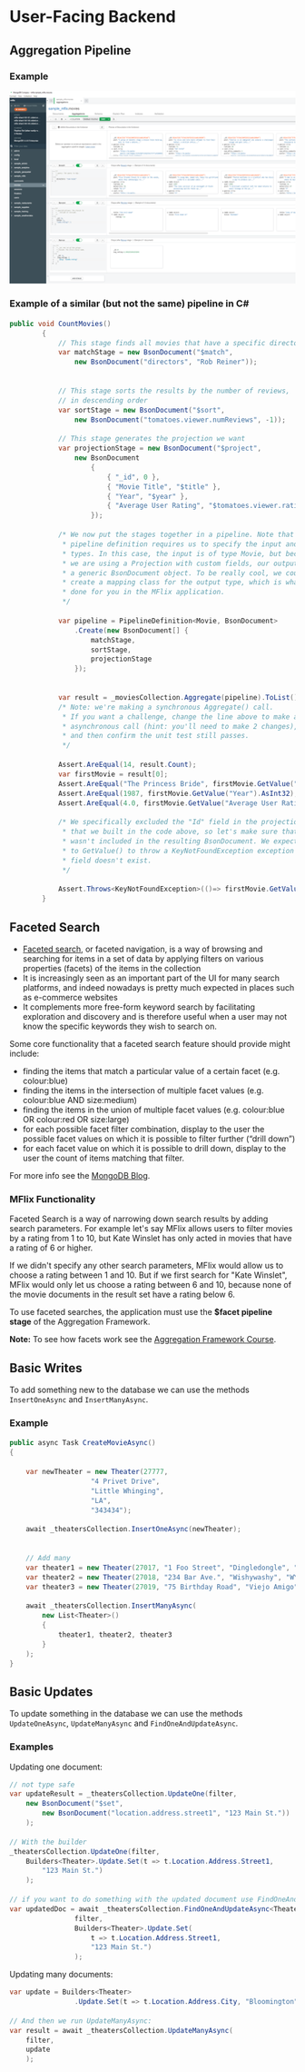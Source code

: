 # User-Facing Backend

## Aggregation Pipeline

### Example

![Aggregation Pipeline](resources/Pipeline.PNG)

### Example of a similar (but not the same) pipeline in C#

```C#
public void CountMovies()
        {
            // This stage finds all movies that have a specific director
            var matchStage = new BsonDocument("$match",
                new BsonDocument("directors", "Rob Reiner"));


            // This stage sorts the results by the number of reviews,
            // in descending order
            var sortStage = new BsonDocument("$sort",
                new BsonDocument("tomatoes.viewer.numReviews", -1));

            // This stage generates the projection we want
            var projectionStage = new BsonDocument("$project",
                new BsonDocument
                    {
                        { "_id", 0 },
                        { "Movie Title", "$title" },
                        { "Year", "$year" },
                        { "Average User Rating", "$tomatoes.viewer.rating" }
                    });

            /* We now put the stages together in a pipeline. Note that a
             * pipeline definition requires us to specify the input and output
             * types. In this case, the input is of type Movie, but because
             * we are using a Projection with custom fields, our output is
             * a generic BsonDocument object. To be really cool, we could
             * create a mapping class for the output type, which is what we've
             * done for you in the MFlix application.
             */
            
            var pipeline = PipelineDefinition<Movie, BsonDocument>
                .Create(new BsonDocument[] {
                    matchStage,
                    sortStage,
                    projectionStage
                });

            
            var result = _moviesCollection.Aggregate(pipeline).ToList();
            /* Note: we're making a synchronous Aggregate() call.
             * If you want a challenge, change the line above to make an
             * asynchronous call (hint: you'll need to make 2 changes),
             * and then confirm the unit test still passes.
             */

            Assert.AreEqual(14, result.Count);
            var firstMovie = result[0];
            Assert.AreEqual("The Princess Bride", firstMovie.GetValue("Movie Title").AsString);
            Assert.AreEqual(1987, firstMovie.GetValue("Year").AsInt32);
            Assert.AreEqual(4.0, firstMovie.GetValue("Average User Rating").AsDouble);

            /* We specifically excluded the "Id" field in the projection stage
             * that we built in the code above, so let's make sure that field
             * wasn't included in the resulting BsonDocument. We expect the call
             * to GetValue() to throw a KeyNotFoundException exception if the
             * field doesn't exist. 
             */

            Assert.Throws<KeyNotFoundException>(()=> firstMovie.GetValue("Id"));
        }
```

## Faceted Search

- [Faceted search](http://en.wikipedia.org/wiki/Faceted_search), or faceted navigation, is a way of browsing and searching for items in a set of data by applying filters on various properties (facets) of the items in the collection
- It is increasingly seen as an important part of the UI for many search platforms, and indeed nowadays is pretty much expected in places such as e-commerce websites
- It complements more free-form keyword search by facilitating exploration and discovery and is therefore useful when a user may not know the specific keywords they wish to search on.

Some core functionality that a faceted search feature should provide might include:

- finding the items that match a particular value of a certain facet (e.g. colour:blue)
- finding the items in the intersection of multiple facet values (e.g. colour:blue AND size:medium)
- finding the items in the union of multiple facet values (e.g. colour:blue OR colour:red OR size:large)
- for each possible facet filter combination, display to the user the possible facet values on which it is possible to filter further (“drill down”)
- for each facet value on which it is possible to drill down, display to the user the count of items matching that filter.

For more info see the [MongoDB Blog](https://www.mongodb.com/blog/post/faceted-search-with-mongodb).

### MFlix Functionality

Faceted Search is a way of narrowing down search results by adding search parameters. For example let's say MFlix allows users to filter movies by a rating from 1 to 10, but Kate Winslet has only acted in movies that have a rating of 6 or higher.

If we didn't specify any other search parameters, MFlix would allow us to choose a rating between 1 and 10. But if we first search for "Kate Winslet", MFlix would only let us choose a rating between 6 and 10, because none of the movie documents in the result set have a rating below 6.

To use faceted searches, the application must use the **$facet pipeline stage** of the Aggregation Framework.

**Note:** To see how facets work see the [Aggregation Framework Course](https://university.mongodb.com/courses/M121/about).

## Basic Writes

To add something new to the database we can use the methods ``InsertOneAsync`` and ``InsertManyAsync``.

### Example

```C#
public async Task CreateMovieAsync()
{
    
    var newTheater = new Theater(27777,
                    "4 Privet Drive",
                    "Little Whinging",
                    "LA",
                    "343434");

    await _theatersCollection.InsertOneAsync(newTheater);


    // Add many
    var theater1 = new Theater(27017, "1 Foo Street", "Dingledongle", "DE", "45678");
    var theater2 = new Theater(27018, "234 Bar Ave.", "Wishywashy", "WY", "87654");
    var theater3 = new Theater(27019, "75 Birthday Road", "Viejo Amigo", "CA", "99887");

    await _theatersCollection.InsertManyAsync(
        new List<Theater>()
        {
            theater1, theater2, theater3
        }
    );
}
```

## Basic Updates

To update something in the database we can use the methods ``UpdateOneAsync``, ``UpdateManyAsync`` and ``FindOneAndUpdateAsync``.

### Examples

Updating one document:

```C#
// not type safe
var updateResult = _theatersCollection.UpdateOne(filter,
    new BsonDocument("$set",
        new BsonDocument("location.address.street1", "123 Main St."))
    );

// With the builder
_theatersCollection.UpdateOne(filter,
    Builders<Theater>.Update.Set(t => t.Location.Address.Street1,
        "123 Main St.")
    );

// if you want to do something with the updated document use FindOneAndUpdateAsync
var updatedDoc = await _theatersCollection.FindOneAndUpdateAsync<Theater>(
                filter,
                Builders<Theater>.Update.Set(
                    t => t.Location.Address.Street1,
                    "123 Main St.")
                );
```

Updating many documents:

```C#
var update = Builders<Theater>
                .Update.Set(t => t.Location.Address.City, "Bloomington");

// And then we run UpdateManyAsync:
var result = await _theatersCollection.UpdateManyAsync(
    filter,
    update
    );
```
